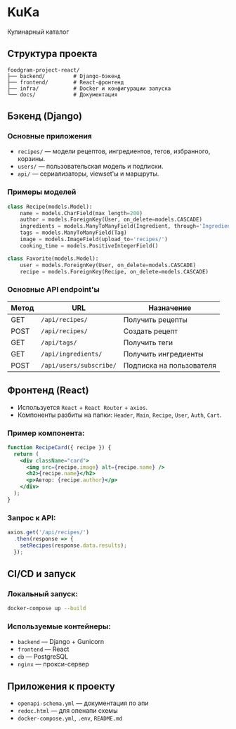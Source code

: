 # KuKa
Кулинарный каталог
## Структура проекта
```
foodgram-project-react/
├── backend/         # Django-бэкенд
├── frontend/        # React-фронтенд
├── infra/           # Docker и конфигурации запуска
└── docs/            # Документация 
```

## Бэкенд (Django)
### Основные приложения
- `recipes/` — модели рецептов, ингредиентов, тегов, избранного, корзины.
- `users/` — пользовательская модель и подписки.
- `api/` — сериализаторы, viewset'ы и маршруты.

### Примеры моделей
```python
class Recipe(models.Model):
    name = models.CharField(max_length=200)
    author = models.ForeignKey(User, on_delete=models.CASCADE)
    ingredients = models.ManyToManyField(Ingredient, through='IngredientInRecipe')
    tags = models.ManyToManyField(Tag)
    image = models.ImageField(upload_to='recipes/')
    cooking_time = models.PositiveIntegerField()
```

```python
class Favorite(models.Model):
    user = models.ForeignKey(User, on_delete=models.CASCADE)
    recipe = models.ForeignKey(Recipe, on_delete=models.CASCADE)
```

###  Основные API endpoint'ы
| Метод | URL | Назначение |
|-------|-----|------------|
| GET | `/api/recipes/` | Получить рецепты |
| POST | `/api/recipes/` | Создать рецепт |
| GET | `/api/tags/` | Получить теги |
| GET | `/api/ingredients/` | Получить ингредиенты |
| POST | `/api/users/subscribe/` | Подписка на пользователя |

## Фронтенд (React)
- Используется `React` + `React Router` + `axios`.
- Компоненты разбиты на папки: `Header`, `Main`, `Recipe`, `User`, `Auth`, `Cart`.

### Пример компонента:
```jsx
function RecipeCard({ recipe }) {
  return (
    <div className="card">
      <img src={recipe.image} alt={recipe.name} />
      <h2>{recipe.name}</h2>
      <p>Автор: {recipe.author}</p>
    </div>
  );
}
```

### Запрос к API:
```js
axios.get('/api/recipes/')
  .then(response => {
    setRecipes(response.data.results);
  });
```

## CI/CD и запуск
### Локальный запуск:
```bash
docker-compose up --build
```

### Используемые контейнеры:
- `backend` — Django + Gunicorn
- `frontend` — React
- `db` — PostgreSQL
- `nginx` — прокси-сервер


## Приложения к проекту
- `openapi-schema.yml` — документация по апи
- `redoc.html` — для опенапи схемы
- `docker-compose.yml`, `.env`, `README.md`


